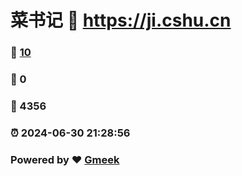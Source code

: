 # 菜书记 :link: https://ji.cshu.cn 
### :page_facing_up: [10](https://ji.cshu.cn/tag.html) 
### :speech_balloon: 0 
### :hibiscus: 4356 
### :alarm_clock: 2024-06-30 21:28:56 
### Powered by :heart: [Gmeek](https://github.com/Meekdai/Gmeek)
